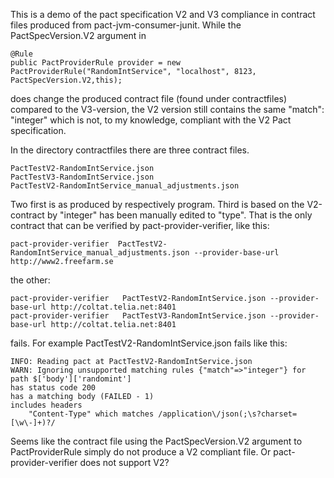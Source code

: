 This is a demo of the pact specification V2 and V3
compliance in contract files produced from
pact-jvm-consumer-junit. While the
PactSpecVersion.V2 argument in

    @Rule
    public PactProviderRule provider = new PactProviderRule("RandomIntService", "localhost", 8123, PactSpecVersion.V2,this);

does change the produced contract file (found under contractfiles)
compared to the V3-version, the V2 version still contains the same
"match": "integer" which is not, to my knowledge, compliant with
the V2 Pact specification.

In the directory contractfiles there are three contract files.

```
PactTestV2-RandomIntService.json
PactTestV3-RandomIntService.json
PactTestV2-RandomIntService_manual_adjustments.json
```

Two first is as produced by respectively program. Third is based on the
V2-contract by "integer" has been manually edited to "type". That is the only
contract that can be verified by pact-provider-verifier, like this:

```
pact-provider-verifier  PactTestV2-RandomIntService_manual_adjustments.json --provider-base-url http://www2.freefarm.se
```

the other:
```
pact-provider-verifier   PactTestV2-RandomIntService.json --provider-base-url http://coltat.telia.net:8401
pact-provider-verifier   PactTestV3-RandomIntService.json --provider-base-url http://coltat.telia.net:8401
```

fails. For example PactTestV2-RandomIntService.json fails like this:

```
INFO: Reading pact at PactTestV2-RandomIntService.json
WARN: Ignoring unsupported matching rules {"match"=>"integer"} for path $['body']['randomint']
has status code 200
has a matching body (FAILED - 1)
includes headers
    "Content-Type" which matches /application\/json(;\s?charset=[\w\-]+)?/
```
Seems like the contract file using the PactSpecVersion.V2 argument to PactProviderRule
simply do not produce a V2 compliant file. Or pact-provider-verifier does not support V2?
